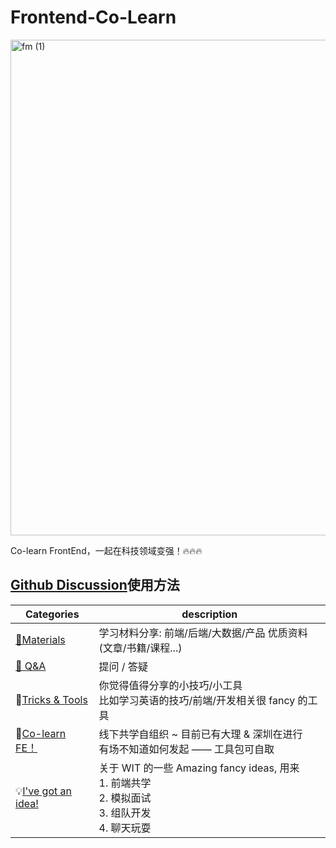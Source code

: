 # Frontend-Co-Learn

<img width="793" alt="fm (1)" src="https://user-images.githubusercontent.com/37505366/231952146-2b107cf2-ec0a-4852-82ef-31188f19c142.png">


Co-learn FrontEnd，一起在科技领域变强！🔥🔥🔥


## [Github Discussion](ttps://github.com/Women-in-Tech-Frontend/Frontend-Co-Learn/discussions)使用方法

| Categories         | description                                                  |
| ------------------ | ------------------------------------------------------------ |
| [🍕Materials](https://github.com/Women-in-Tech-Frontend/Frontend-Co-Learn/discussions/categories/materials)         | 学习材料分享:  前端/后端/大数据/产品 优质资料(文章/书籍/课程...)    |
| [🙏 Q&A](https://github.com/Women-in-Tech-Frontend/Frontend-Co-Learn/discussions/categories/q-a)              | 提问 / 答疑                                                  |
| 🔧[Tricks & Tools](https://github.com/Women-in-Tech-Frontend/Frontend-Co-Learn/discussions/categories/tricks-tools)      | 你觉得值得分享的小技巧/小工具<br />比如学习英语的技巧/前端/开发相关很 fancy 的工具 |
| 👯[Co-learn FE！](https://github.com/Women-in-Tech-Frontend/Frontend-Co-Learn/discussions/categories/co-learn-fe)      | 线下共学自组织 ~  目前已有大理 & 深圳在进行<br />有场不知道如何发起 —— 工具包可自取 |
| 💡[I've got an idea!](https://github.com/Women-in-Tech-Frontend/Frontend-Co-Learn/discussions/categories/I-ve-got-an-idea)   | 关于 WIT 的一些 Amazing fancy ideas, 用来<br />1. 前端共学 <br />2. 模拟面试<br />3. 组队开发<br />4. 聊天玩耍 |


